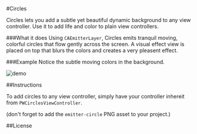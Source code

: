 #Circles

Circles lets you add a subtle yet beautiful dynamic background to any view controller. Use it to add life and color to plain view controllers.

###What it does
Using `CAEmitterLayer`, Circles emits tranquil moving, colorful circles that flow gently across the screen. A visual effect view is placed on top that blurs the colors and creates a very pleasent effect.

###Example
Notice the subtle moving colors in the background.

![demo](demo.gif)


##Instructions

To add circles to any view controller, simply have your controller inhereit from `PWCirclesViewController`.

(don't forget to add the `emitter-circle` PNG asset to your project.)

##License

